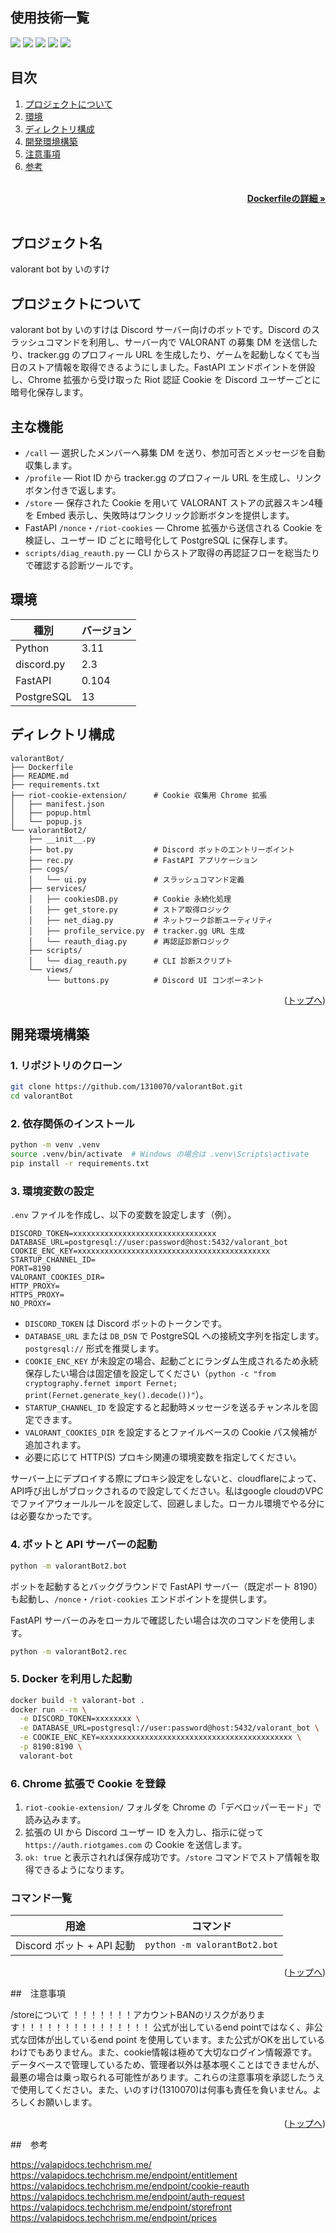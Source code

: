 <div id="top"></div>

## 使用技術一覧

<p style="display: inline">
  <img src="https://img.shields.io/badge/Python-3.11-3776AB.svg?logo=python&style=for-the-badge">
  <img src="https://img.shields.io/badge/discord.py-2.3-5865F2.svg?logo=discord&style=for-the-badge">
  <img src="https://img.shields.io/badge/FastAPI-0.104-009688.svg?logo=fastapi&style=for-the-badge">
  <img src="https://img.shields.io/badge/PostgreSQL-13-336791.svg?logo=postgresql&style=for-the-badge">
  <img src="https://img.shields.io/badge/Docker-Ready-1488C6.svg?logo=docker&style=for-the-badge">
</p>

## 目次

1. [プロジェクトについて](#プロジェクトについて)
2. [環境](#環境)
3. [ディレクトリ構成](#ディレクトリ構成)
4. [開発環境構築](#開発環境構築)
5. [注意事項](#注意事項)
6. [参考](#参考)

<br />
<div align="right">
    <a href="https://github.com/1310070/valorantBot/blob/main/Dockerfile"><strong>Dockerfileの詳細 »</strong></a>
</div>
<br />

## プロジェクト名

valorant bot by いのすけ

## プロジェクトについて
valorant bot by いのすけは Discord サーバー向けのボットです。Discord のスラッシュコマンドを利用し、サーバー内で VALORANT の募集 DM を送信したり、tracker.gg のプロフィール URL を生成したり、ゲームを起動しなくても当日のストア情報を取得できるようにしました。FastAPI エンドポイントを併設し、Chrome 拡張から受け取った Riot 認証 Cookie を Discord ユーザーごとに暗号化保存します。

## 主な機能
- `/call` — 選択したメンバーへ募集 DM を送り、参加可否とメッセージを自動収集します。
- `/profile` — Riot ID から tracker.gg のプロフィール URL を生成し、リンクボタン付きで返します。
- `/store` — 保存された Cookie を用いて VALORANT ストアの武器スキン4種を Embed 表示し、失敗時はワンクリック診断ボタンを提供します。
- FastAPI `/nonce`・`/riot-cookies` — Chrome 拡張から送信される Cookie を検証し、ユーザー ID ごとに暗号化して PostgreSQL に保存します。
- `scripts/diag_reauth.py` — CLI からストア取得の再認証フローを総当たりで確認する診断ツールです。

## 環境

| 種別 | バージョン |
| ---- | ---------- |
| Python | 3.11 |
| discord.py | 2.3 |
| FastAPI | 0.104 |
| PostgreSQL | 13 |

## ディレクトリ構成

```
valorantBot/
├── Dockerfile
├── README.md
├── requirements.txt
├── riot-cookie-extension/      # Cookie 収集用 Chrome 拡張
│   ├── manifest.json
│   ├── popup.html
│   └── popup.js
└── valorantBot2/
    ├── __init__.py
    ├── bot.py                  # Discord ボットのエントリーポイント
    ├── rec.py                  # FastAPI アプリケーション
    ├── cogs/
    │   └── ui.py               # スラッシュコマンド定義
    ├── services/
    │   ├── cookiesDB.py        # Cookie 永続化処理
    │   ├── get_store.py        # ストア取得ロジック
    │   ├── net_diag.py         # ネットワーク診断ユーティリティ
    │   ├── profile_service.py  # tracker.gg URL 生成
    │   └── reauth_diag.py      # 再認証診断ロジック
    ├── scripts/
    │   └── diag_reauth.py      # CLI 診断スクリプト
    └── views/
        └── buttons.py          # Discord UI コンポーネント
```

<p align="right">(<a href="#top">トップへ</a>)</p>

## 開発環境構築

### 1. リポジトリのクローン

```bash
git clone https://github.com/1310070/valorantBot.git
cd valorantBot
```

### 2. 依存関係のインストール

```bash
python -m venv .venv
source .venv/bin/activate  # Windows の場合は .venv\Scripts\activate
pip install -r requirements.txt
```

### 3. 環境変数の設定

`.env` ファイルを作成し、以下の変数を設定します（例）。

```env
DISCORD_TOKEN=xxxxxxxxxxxxxxxxxxxxxxxxxxxxxxxx
DATABASE_URL=postgresql://user:password@host:5432/valorant_bot
COOKIE_ENC_KEY=xxxxxxxxxxxxxxxxxxxxxxxxxxxxxxxxxxxxxxxxxxx
STARTUP_CHANNEL_ID=
PORT=8190
VALORANT_COOKIES_DIR=
HTTP_PROXY=
HTTPS_PROXY=
NO_PROXY=
```

- `DISCORD_TOKEN` は Discord ボットのトークンです。
- `DATABASE_URL` または `DB_DSN` で PostgreSQL への接続文字列を指定します。`postgresql://` 形式を推奨します。
- `COOKIE_ENC_KEY` が未設定の場合、起動ごとにランダム生成されるため永続保存したい場合は固定値を設定してください（`python -c "from cryptography.fernet import Fernet; print(Fernet.generate_key().decode())"`）。
- `STARTUP_CHANNEL_ID` を設定すると起動時メッセージを送るチャンネルを固定できます。
- `VALORANT_COOKIES_DIR` を設定するとファイルベースの Cookie パス候補が追加されます。
- 必要に応じて HTTP(S) プロキシ関連の環境変数を指定してください。

サーバー上にデプロイする際にプロキシ設定をしないと、cloudflareによって、API呼び出しがブロックされるので設定してください。私はgoogle cloudのVPCでファイアウォールルールを設定して、回避しました。ローカル環境でやる分には必要なかったです。

### 4. ボットと API サーバーの起動

```bash
python -m valorantBot2.bot
```

ボットを起動するとバックグラウンドで FastAPI サーバー（既定ポート 8190）も起動し、`/nonce`・`/riot-cookies` エンドポイントを提供します。

FastAPI サーバーのみをローカルで確認したい場合は次のコマンドを使用します。

```bash
python -m valorantBot2.rec
```

### 5. Docker を利用した起動

```bash
docker build -t valorant-bot .
docker run --rm \
  -e DISCORD_TOKEN=xxxxxxxx \
  -e DATABASE_URL=postgresql://user:password@host:5432/valorant_bot \
  -e COOKIE_ENC_KEY=xxxxxxxxxxxxxxxxxxxxxxxxxxxxxxxxxxxxxxxxxxx \
  -p 8190:8190 \
  valorant-bot
```

### 6. Chrome 拡張で Cookie を登録

1. `riot-cookie-extension/` フォルダを Chrome の「デベロッパーモード」で読み込みます。
2. 拡張の UI から Discord ユーザー ID を入力し、指示に従って `https://auth.riotgames.com` の Cookie を送信します。
3. `ok: true` と表示されれば保存成功です。`/store` コマンドでストア情報を取得できるようになります。

### コマンド一覧

| 用途 | コマンド |
| ---- | -------- |
| Discord ボット + API 起動 | `python -m valorantBot2.bot` |

<p align="right">(<a href="#top">トップへ</a>)</p>
##　注意事項

/storeについて
！！！！！！！アカウントBANのリスクがあります！！！！！！！！！！！！！！！
公式が出しているend pointではなく、非公式な団体が出しているend point を使用しています。また公式がOKを出しているわけでもありません。また、cookie情報は極めて大切なログイン情報源です。データベースで管理しているため、管理者以外は基本覗くことはできませんが、最悪の場合は乗っ取られる可能性があります。これらの注意事項を承認したうえで使用してください。また、いのすけ(1310070)は何事も責任を負いません。よろしくお願いします。

<p align="right">(<a href="#top">トップへ</a>)</p>
##　参考

https://valapidocs.techchrism.me/
https://valapidocs.techchrism.me/endpoint/entitlement
https://valapidocs.techchrism.me/endpoint/cookie-reauth
https://valapidocs.techchrism.me/endpoint/auth-request
https://valapidocs.techchrism.me/endpoint/storefront
https://valapidocs.techchrism.me/endpoint/prices



